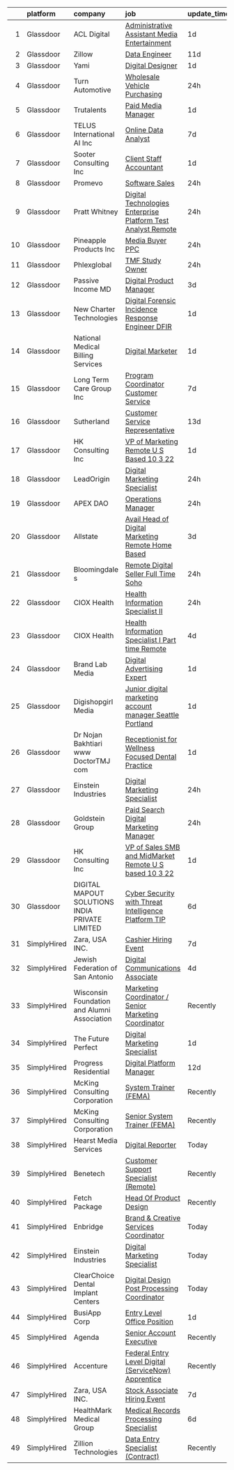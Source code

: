 

|    | platform    | company                                        | job                                                                                                                                                                                                                                                                                                                                                                                                                                                                                                                                                                                                                                                                                                                                                                                                                                                                                                                                                                                                                                                                                                                                                                                                                                                                                                                                                                                                                                                                                                                                                                                                                                                       | update_time   | location                    |
|---:|:------------|:-----------------------------------------------|:----------------------------------------------------------------------------------------------------------------------------------------------------------------------------------------------------------------------------------------------------------------------------------------------------------------------------------------------------------------------------------------------------------------------------------------------------------------------------------------------------------------------------------------------------------------------------------------------------------------------------------------------------------------------------------------------------------------------------------------------------------------------------------------------------------------------------------------------------------------------------------------------------------------------------------------------------------------------------------------------------------------------------------------------------------------------------------------------------------------------------------------------------------------------------------------------------------------------------------------------------------------------------------------------------------------------------------------------------------------------------------------------------------------------------------------------------------------------------------------------------------------------------------------------------------------------------------------------------------------------------------------------------------|:--------------|:----------------------------|
|  1 | Glassdoor   | ACL Digital                                    | [Administrative Assistant   Media   Entertainment](https://www.glassdoor.com/partner/jobListing.htm?pos=107&ao=1110586&s=58&guid=00000183a6fe1fffa2ab7ee880c4c49c&src=GD_JOB_AD&t=SR&vt=w&ea=1&cs=1_c5cb8bbe&cb=1664954016404&jobListingId=1008180945565&cpc=2CAED5C921A5F994&jrtk=3-0-1gejfs82his0h801-1gejfs8342dui000-d6b4a4e808cfe8df--6NYlbfkN0Aba5oU64R_O9Kj8y6RMdSSFXuPwn88DcWu9IRDlipDHjxHIIFB0atBqVJ04z1yB38eNUvm5jud0mF3tLfxW1TdOK0YzH_HBQI5RFgXbrhMZJ_vPg3CuyBfzL9EOGvOjVSy1mJNMbKBLVTye6qQQuUI2azvDof1evGNgfvKl5gyvKVkX7iM3jh5x17kTJlruTaeBpwgF2EvGPBM3J11Y7FHXb9fqMcfS7IwXTdFPVQ_oMpDqhg2yfr-vLN7u_QPgAsmImBLXwUthcLDj8lAx4-ZJTIRAvLgeMJGLBIQtMxpfZoE8Z6H-_C2_WBIaD3mSSSwDUI2z_j7imEMnMzWUiJtppRg-1Tu5g4sxohvbF3NJv2nyR1seIHG5zOFUcVl_1AL0g0sAJVFWNZG8jwudGSRjtpQRSQSIBdD56wI4SwQOZRsCFSGCyghWecSKOMz48fIVgm2Q9oZ9oln9hIN_hP4RsCerDiwdf2ltrzPu1Mf7TbuS8duDVApVChxh2mXibsrRsKclb5KeDnz8ieomCc6BrHV8MI2PJZDROn3_GEUJw%3D%3D)                                                                                                                                                                                                                                                                                                                                                                                                                                                                                                                                                                                                                                                                                                                   | 1d            | Remote                      |
|  2 | Glassdoor   | Zillow                                         | [Data Engineer](https://www.glassdoor.com/partner/jobListing.htm?pos=129&ao=1110586&s=58&guid=00000183a6fe1fffa2ab7ee880c4c49c&src=GD_JOB_AD&t=SR&vt=w&cs=1_13e8cde3&cb=1664954016406&jobListingId=1008158815113&cpc=3BA4CE39D5B5DEF5&jrtk=3-0-1gejfs82his0h801-1gejfs8342dui000-9b838f3fa34a3a8c--6NYlbfkN0ANMurRYyPEXg08u6OamUd1Mvhk-zhFSGYIZgoJR86UvYL2v6MoUqae-sD5DnU21vpd6F71dVOA3gwx9yW3PweXasV1ItZVuZv-gGuvxOsIlgvkE7pDD0_Y6h4rBNqph8qUcSZMbYNn-6TjK5vEdB_NXg5EXOgQsb-pANJutfmiLpqxRlXd-MuC1F5ZTkYxbi_MSbuBYH2B5m0qZwEwitHzYhtTASw7vbwyZVFhgjRHRFfiyrJxo5cZ4LclhMaaZVfPzMH3TbFWXvNWWooNIasK0yF-MV0luhtmXN47gEtiGpG-QaAO85M0sBKkuV2GMTN4cYJW4bWRVZmS7AnKIHdPFgOqKM_dHetPQYMbG4bYuj5Zcc-kgNTX30Nha6T35FJB5VGfKc6D3NkeVxOFci4jI4yw7CbCE4GT_7jDkqsdGphx8NgJyhSd6CtHLsP8TIvEAjVE-um3VovtWW7v8uC0ikvRI4H158WAVnwGlHR1W-e4TsB8N9yeiCNkvlMlCU4ybPL3LxFluyCnMvhrKduBBzlL9upAwbkzNxBzyi-mKLivJ0TYYwVXUwMe4gXfs7zSB7xDsRFeXfpd_b3fLQdVmwEqdMepm3K_jISW95CjbVfQud4DXReP52Ev8iSRUjrBMVxVuGUZLu8hruL7uDbOz3nD3CSSx-hHMmKRtRBKeISjbt7o89UZuWwVHqW4RmT4v5hxdgsg26XCmJVBVVtE6mp4M_n0r-IT6GVU2i5SAObj9TGVDoHfppWSxXkKTT8b4QAZt6qfOAP9A-cFNAc1ho-geJ8X1S8KcmlnxfTZb4qDeYCXQ13BbDrI5kTw8eiR_B-racZ6vK5AOK6pnwhry9OExTef6HTthF7YnrOTZ8GhjB4v347ktl5Khg5lyx8NbyEtReNbHA%3D%3D)                                                                                                                                                                                                                                                                                                                                                                                           | 11d           | Remote                      |
|  3 | Glassdoor   | Yami                                           | [Digital Designer](https://www.glassdoor.com/partner/jobListing.htm?pos=101&ao=1110586&s=58&guid=00000183a6fe1fffa2ab7ee880c4c49c&src=GD_JOB_AD&t=SR&vt=w&ea=1&cs=1_bbf901d7&cb=1664954016403&jobListingId=1008181019653&cpc=65CC663E25211861&jrtk=3-0-1gejfs82his0h801-1gejfs8342dui000-4b7391dd8006dac6--6NYlbfkN0DsBOlmEAMqZtav1V1WKZO3RUElpafjggtWvxyDQ3xFSmyORkCOQyPRy8brDkQF-0tx-M_FaeGFTi5xPkXA6pP_llQ907OambRdmHN7rVS4lqoHDoH3T9hJpxZ4Yo4p270-LHduIFPvCR90ID65X1Ans2reBfMYIPmQhvUzvYw15zuBBZI0Kx1zAKTlY_5ChHzxOv16jeKRm_gu_lFsZE9cxeE4qea5ND5qvXrAwPprZ31pUXLmQX9Pyo-WUp0KFhiQljxJGslmrqYp4yon3Nx4ZEXTnJwWxPJSMedM2ys_bwFTdfJjH4h80QFR15r2YVorjwUaDchqe-tAxWO19UDgn4ZrC6nBaAuImR3rzXbAlYvx0BE2lUomPrvlzkqTSRxOXT82YRkZa_eIWvfTzey_UG9va1-PEUVEMURYK2U4ZhKvWX_p2s9T-zzhtM7q9i3BRGboY4ERt5shKt45Pb9AhVu1YpJjIsNnSBavxSimtgmGcZ716nBD3kSY4iDbx3A%3D)                                                                                                                                                                                                                                                                                                                                                                                                                                                                                                                                                                                                                                                                                                                                                                                                 | 1d            | Brea, CA                    |
|  4 | Glassdoor   | Turn Automotive                                | [Wholesale Vehicle Purchasing](https://www.glassdoor.com/partner/jobListing.htm?pos=109&ao=1110586&s=58&guid=00000183a6fe1fffa2ab7ee880c4c49c&src=GD_JOB_AD&t=SR&vt=w&ea=1&cs=1_d86d2da7&cb=1664954016404&jobListingId=1008184022508&cpc=292036AD7E8A5303&jrtk=3-0-1gejfs82his0h801-1gejfs8342dui000-ff36324887ce1467--6NYlbfkN0DukAwDndutArnS8OT3znlJ-TW2KpK_7rZjO0LfXc6UVNtkZyZN77C1NyBzuy1-32BZVCsdyqhwxedjw2yI-p0jCurYJg95XRgRYYqWnO_zoeeZ97OYm64Olix778QDDVyuvoqV_4UuXpBIv4e-7U5kJOSSeUDdBqvXuPrJqYbotV3aKPhqOg5btshtODwz6ZSGAZOFQHmv3mhYqt-ImGpcrXRTDJWK_5nDidyvEPHxFq--MElu9duaYevspZaP-F7y3ipdYvucDogY6iiwoy5BjqeBCqOkAk7FSTGWOJAzL5DbNlWRBQwTxKCoFIqIVhVkLbGHWuea1EPCWbK8midbqsxb0ZxiAKtFO5xkuvB6_VV1y4JZ8BRlUWGI4QNo030lXML0ANi17ZWs87PTvKPYZHM_xOVTVEg_jZEQhfnQ9z30NIlsOBgNixLX61aZ7NAT2Gm6iSPu-EfPqS52UW1NICuX1R06lUUmUV8_AhcnvKEjCE7DxedJSHVcAxkqc_TcIb-ZjbhjHw%3D%3D)                                                                                                                                                                                                                                                                                                                                                                                                                                                                                                                                                                                                                                                                                                                                                                       | 24h           | Remote                      |
|  5 | Glassdoor   | Trutalents                                     | [Paid Media Manager](https://www.glassdoor.com/partner/jobListing.htm?pos=117&ao=1110586&s=58&guid=00000183a6fe1fffa2ab7ee880c4c49c&src=GD_JOB_AD&t=SR&vt=w&ea=1&cs=1_e0b12ade&cb=1664954016405&jobListingId=1008181188516&cpc=C3517E2410EFB392&jrtk=3-0-1gejfs82his0h801-1gejfs8342dui000-aa75a488aa9aba79--6NYlbfkN0CHpSnjIPxMtekS58WZl5Olhjo2iWL5RjE_Boe0ccr3FmbkX56I5-MhvdW5JBGqp1BSt-mzhc08RbzYiW3UKYyGCFSglCxaLsFGHccmOOnpzA9xuS9SA21OF4CR-tRWoRwBYIDQBlqvpKgHQI9rXeDELRcRJ_rHBodL4L7tJfjA_38PlvyVQ4ylHrI9dOTk_X7aPkEL1avIW7Y-lVUkiuLcDuB7z17wy-CSZYYf8n0nu4aeohoZ8VZCcbwYrf1ZifxK3O0A4lCBzYcNmSDocQeE3ZBVq7-c-0RvVq11eBy1oWdZOa3sl0hDwgdG7DbXLd5oVOla121rLpp_zTVmJIUS1iSOVtraVoaTujxLmSDBejR4yhyqyaAZAIH4kqAUfiWQuyRwuMZ5sVOWfTRR_2lmUspe3--Li-ISe8WDjv94_jCz5g9YymFfNj_Bzc35FeTpEQdRWyaBvPy1vathpi8U5dqS47VYnZBl6WejnIQj_DsHwC4Lg8agsPsIN5zsrIo%3D)                                                                                                                                                                                                                                                                                                                                                                                                                                                                                                                                                                                                                                                                                                                                                                                               | 1d            | Remote                      |
|  6 | Glassdoor   | TELUS International AI Inc                     | [Online Data Analyst](https://www.glassdoor.com/partner/jobListing.htm?pos=115&ao=1110586&s=58&guid=00000183a6fe1fffa2ab7ee880c4c49c&src=GD_JOB_AD&t=SR&vt=w&ea=1&cs=1_871927ed&cb=1664954016405&jobListingId=1008165131233&cpc=8795CF9063CD573D&jrtk=3-0-1gejfs82his0h801-1gejfs8342dui000-b1cb44d9f1c3f675--6NYlbfkN0DBm_EaRJAv4snA269Hsn6J1FBkMjmuYRkesWng91cE3oyz4i86JnJwUrnHyySEdyfIi0TbAbGfZRw-hidAWmj7C5M730k0Lcd_gBMbWpT5BEutoMGmHFcZKYZytdGJxPBlnj_L_8xFYyTapT7POtirpRT-A_nnbp3LHiC7-64QyjTM0X8aNALW7j6CtCpfTP6mCx7zDgPTJh_a4q7KIezmimBBMTqB_IoD5r90Lfy5h6z-b_oKsASu5gmPu86laAy-r8lZUB1ICMREge0iRvhPc1VDE8j6IUI7aT4uydrREMuVAIKDQpM-pfeIgsIVHepd-7dgj41igGJuxck_YrBKJsP65L7bIVdUmaskM7JPStEX58BjaMlRqeLRK1OArL0kx6HuhYGwdOoKSuZJSJx6048-4KmDUh0EGEIAXvDJBNZhusujuuX1BWUUUQcOwWI6HKQthmisEQybmUHQEfSMa-0lD6UvN1XFGPuYaXUy7JkhkwTYq_Uev3AsFRRPTpI%3D)                                                                                                                                                                                                                                                                                                                                                                                                                                                                                                                                                                                                                                                                                                                                                                                              | 7d            | Ohio                        |
|  7 | Glassdoor   | Sooter Consulting Inc                          | [Client  Staff  Accountant](https://www.glassdoor.com/partner/jobListing.htm?pos=121&ao=1110586&s=58&guid=00000183a6fe1fffa2ab7ee880c4c49c&src=GD_JOB_AD&t=SR&vt=w&ea=1&cs=1_d83bcde3&cb=1664954016406&jobListingId=1008181316182&cpc=07D58528F3898F33&jrtk=3-0-1gejfs82his0h801-1gejfs8342dui000-da4058262ab5e889--6NYlbfkN0BTy4Vq3kUv-8E8fBOrhZt-7WJQYqv7u2ur6JnxlE7nqwh0kh8TDblD-Gp8qdUVJbFRvrLBJsn7z65f3wqRjaEp--89kriAyp_6qIIUzVmDRmFc4bRN82sNmu5AnGLcPuG5_ILaOvethW78FvMjztpIZvgm9tDMZtF_m4V-DYOU9PNZ_rs_fPVDkxfvZ_oisOxqnELORTDKID0Kg9eWq0yL9unzObdlAjj3i1PBQGXsF6OToBjMlVL0OESsaA3qLpc_uG4V3WGzQ4DawnIOD5ECSpwqaSfO8Y317Fapfyvq44KL7jDHbuEbQ68NnC5XHUF-6-6jXWFPytQDkyCwq_m8wuKyjcmYuuB-TiwueMkVzI_gOjMkzokM9mzAtLWA5gI3DsJMcHD6ThCbAM6-mnmX3_b7Y8DKmilBT2KvG8mO3RnkKIPWYXRXl3ChLZFj6clCQL3wlBgMzuccsA0BZJZ7TQgQ0TFQRI0PR3Ijmfbu9KGHw4EfpZ6IUWfWZ4dtMq0zTuftcH0Aeg%3D%3D)                                                                                                                                                                                                                                                                                                                                                                                                                                                                                                                                                                                                                                                                                                                                                                          | 1d            | Remote                      |
|  8 | Glassdoor   | Promevo                                        | [Software Sales](https://www.glassdoor.com/partner/jobListing.htm?pos=118&ao=1110586&s=58&guid=00000183a6fe1fffa2ab7ee880c4c49c&src=GD_JOB_AD&t=SR&vt=w&ea=1&cs=1_af1ce558&cb=1664954016405&jobListingId=1008183820269&cpc=9EDA28EADF1DF7F0&jrtk=3-0-1gejfs82his0h801-1gejfs8342dui000-5266dc07db41bfc1--6NYlbfkN0Bi-g4OEguhQEx4pjzkmulzkFDPdVMQm6g82nLRMcVRUCSLsu1Vy2oK_zxQdNz6lWuGM92UCBOJ33sFVL1W5dsYJowplS4SdPNwqczyjk9a-5QnWMrHKV0zgTmxnBCzV8xNjQO6ItxKYe7VoDstbdNmhUHRuJSIOy69BAgL_fd-SXVKrcaXv-pabdw5nqw7p5418egZip5yRnUND8XlSjSRMFtQb7pAEseduyyXaD5WuSz81BTfgyNJlC_1NQaRC4C7-SDSVCZwFfB8gNzaci9lj-MGoxceM2EZU37uEeQ2Wo1v7aAZae4_P8hsESmqZCftBVN7yNJXoJnRHlBIj5YdWcMYW9XeYos19EtEafxkef8150HztbIjpb8BmBTnhrcGbLrB0dh9lQEVrEuwVy2c_7z62b6aDtx3UNaLbsD4Giir2yuIQAxiYKNaEXXP7EyDX3KGGrd9_J47SYBCa-0HVz88T5zc3aCL3bvdbfzRIfK9n5YtL-ui5CGEibOg2KA-GQ-SIVqJcxwoKJOz-RLu)                                                                                                                                                                                                                                                                                                                                                                                                                                                                                                                                                                                                                                                                                                                                                                                 | 24h           | Remote                      |
|  9 | Glassdoor   | Pratt   Whitney                                | [Digital Technologies   Enterprise Platform Test Analyst  Remote ](https://www.glassdoor.com/partner/jobListing.htm?pos=106&ao=1110586&s=58&guid=00000183a6fe1fffa2ab7ee880c4c49c&src=GD_JOB_AD&t=SR&vt=w&cs=1_74d4354a&cb=1664954016403&jobListingId=1008185058317&cpc=6BBECBC74F3AC36E&jrtk=3-0-1gejfs82his0h801-1gejfs8342dui000-e906ee11caad7ad6--6NYlbfkN0AmeoOzMpFeQa4nQauBOkgcasiRGbz5T5YfctgmEyRyniWlrXmQgp90C9R_3Er909XinEX28aqnRWjpObp8UV1BfTrKI_KfUGxCKRTjDvhe-dnBM1EZ_w88KkPjw7uEN1Md6G4LeB_9mWTrhpXFq3iFiMaGJuvW6Ylfbvsf-nIv6DSxdQVFYJ4zQXa-WDbK3JvipZveS7Q7wV9dUCWRNi0ozp41bDSxRLa0OUuX3uOIEhkXUsIgdZyoB9ZdAnJlzMRJeoCXXvbpyuJTgCKYC99KJV4EDGK7Wua5L5WBpTaKH76SMOKdBshVS6Dsv5X7wMZ_y6ohHF6Ua3OenjFCbHqYL0VhostC7LRoByGwXH8GtmsM0Wan0GvHFaV9rMlaxedC736ZWY10z_y2y2FfaaJyAA6yqCcYK_LVXjRFs8bMwZii19Fvk9dixKBn08_qiEbMm0wPItslpoiTFbx28X6EFYIL5H6ddM7D5oIrbXly_8I3Nofl3zGjyecaGmNneYRbyeHYEuXzbChtGHi-m1KhSs8pF5hIO2jBNR40RQuUA92HHIhywi9nqiZExn7Gi50rFCqgBDL4lcWiiwmmOgkByVAH3MMrrN7ZrSzZCRpG6pMOIu2QrxsPurdBnqFwX7OSgyb8M8YvCvu5wdJMYD2KTtgswT4Xl_-2iln-udKn3i8vID8h9H48alPF8dQdcXiQ7U8do4sOMnf-a0dqbRrxBo6UCAY5rhJzbmKjyR1ucyuq1LeVHMbRw-e36HAC5Ly6dqIf_LAPirHewwc9-fRm7A4ZyWrbmjh44SYkBZQ8ZgIpl94EbzC-FrDZKH33A4iROlIbX1DOd4XDlZwdtPyt)                                                                                                                                                                                                                                                                                                                                                                                                    | 24h           | East Hartford, CT           |
| 10 | Glassdoor   | Pineapple Products  Inc                        | [Media Buyer  PPC ](https://www.glassdoor.com/partner/jobListing.htm?pos=123&ao=1110586&s=58&guid=00000183a6fe1fffa2ab7ee880c4c49c&src=GD_JOB_AD&t=SR&vt=w&ea=1&cs=1_c94738b7&cb=1664954016406&jobListingId=1008184066229&cpc=87A0A889578C8297&jrtk=3-0-1gejfs82his0h801-1gejfs8342dui000-1ea9d3311bb7d8ca--6NYlbfkN0DeXU0vMxLyKhfauY-dgUBa_3v1DHLtGGo4EP_Dl8CiY_L1iGE1Thh9yf8D4yzuZRHh7i5k_6Odp8sUsu6etNJmPm98lWdD3MsW580xAl3HRpT4FHt_rs3lBa5b_3Oy5f3WoEYK4ungWFyFGkJLbtjn6vXgX53Qmo1a4HRqdac8uJPgOj-TXExPRAZXJjjtR9fxYZBcHxRyOYeJH2URnBW_HPK_ef5nMBjSNNCDFzduOw1-FzXmC8OoIkF32vszbUpHt9MvvakuK2hpzoOihxZnhIHH-OIVvRP31I1syDgipw3tSUOkivUOIS0C9LYnX2mRKd9_nTjjz7bTutzJ2azuejoqwN0uAO-Cd2hWmX3MoGjYojqBCFEdcR7SdAcUUojdKSRS15AIofyUc_bj724Q8D2aW_P3ee1CTD2tRyVby1_rLFykr2KZ5Ut8s4dSKv4l9zZJO-uYDp3nEkOYdRq461mH8KgeOIsdP0WNA6lkG7U8QOjbGb_yAuoX_94xbiVu6Faa8MMRaA%3D%3D)                                                                                                                                                                                                                                                                                                                                                                                                                                                                                                                                                                                                                                                                                                                                                                                  | 24h           | Remote                      |
| 11 | Glassdoor   | Phlexglobal                                    | [TMF Study Owner](https://www.glassdoor.com/partner/jobListing.htm?pos=116&ao=1110586&s=58&guid=00000183a6fe1fffa2ab7ee880c4c49c&src=GD_JOB_AD&t=SR&vt=w&ea=1&cs=1_4d793c3c&cb=1664954016405&jobListingId=1008182768837&cpc=65CC663E25211861&jrtk=3-0-1gejfs82his0h801-1gejfs8342dui000-2ac0389c7f05a98e--6NYlbfkN0DZZww-p_mr8GWlqIRBY21Wjl_Fk3kglyx5_HcxykVqweB2ttl0zRuX6ApY-b-8gTejTcIArsUqn-xCSCHInx21D87_8tjQhVpjCviMUNwuNPSeNFSWVZ8_2NQC8TWB_pw9EwIAmQhcKAPnqrdxuNl6VZpNvxJd-Qd8xSf1GLbfwpy86_eoGB1EBH-DS6z5yjOwSXdfNkRBbAw5HTpiFn_IoS8i2ldFzRwxWz7VmsO3OzYe16BapVcHa_1ZNPpdlo7BQN0dviSWbfjeGJ-0pROWyfFv0ODGBFJlykTCA4B2vk_JmuN19Q8BE2TEtblR9b3NiSJZeDPuu14DGqaJ4v0dwAFUyUs4H0K01LeVrQCm64bQjlRfhgaQKmd7pB0UgnZLkcEkwFwN_ou3DoppOI4m92nVSEzLLPRJQMIsuOgdAo0T0hm1FSN05rTSx1VNzzCKeHQbPb9wzkFw00-fYJjnUgdRlmGjMtiBfVdvpnVPbgQPXS9RNf_4bbMMxy8Vs-hhA1NHHthMig%3D%3D)                                                                                                                                                                                                                                                                                                                                                                                                                                                                                                                                                                                                                                                                                                                                                                                    | 24h           | Remote                      |
| 12 | Glassdoor   | Passive Income MD                              | [Digital Product Manager](https://www.glassdoor.com/partner/jobListing.htm?pos=111&ao=1110586&s=58&guid=00000183a6fe1fffa2ab7ee880c4c49c&src=GD_JOB_AD&t=SR&vt=w&cs=1_e1c75f9b&cb=1664954016404&jobListingId=1008177462711&cpc=663B5FE45D73772E&jrtk=3-0-1gejfs82his0h801-1gejfs8342dui000-5a7516c8d655e2e1--6NYlbfkN0BX5PKiVrmNBBso6678QK_086ZhDmKmBIY1CZ6bbrZCM2DRlgUFpyLjxvYXRnZnn3SGo2Xj37knl8NGenJff4FO8S0wq_cExsfz-NBnHrwbqyCSbE0nW76xt4iputAdde-XIgTF3rGRRDE6YN-yS3KItkHoca4z5Iu5_cyjQEKajBpTJu7FoLIaymTQJVpyNOIPW69eqLhXL96FHc64cvuj6gwnB5okfVfQXQS2WAD-j1dONn46pS_v29CP5itam5yGMfBlTBGAtT9kZr-MaDXoaVRMdOsgBKGVZeIMLV1KBVo2DZbN65gTqBdnH7rrYHVZ17ptqj2_6KwGYybDZAk8nceA9uXihtDeKk5SkUerXuFJ_ZUBBz3Qztu73GyBY7cUULRlAhia424mzIp06QgMPzqNouUaNqOJomueeJqYSq5V5Pz6JVBn3ZPsr5I5n2L4FItBXHL7wBImMuwj8NX6uFZ0Nnw6wnMKiMOBZ5amOfNjM3e439isE9eAcC1gd8aw4zSuyta2NA%3D%3D)                                                                                                                                                                                                                                                                                                                                                                                                                                                                                                                                                                                                                                                                                                                                                                                 | 3d            | Remote                      |
| 13 | Glassdoor   | New Charter Technologies                       | [Digital Forensic Incidence Response Engineer  DFIR ](https://www.glassdoor.com/partner/jobListing.htm?pos=103&ao=1110586&s=58&guid=00000183a6fe1fffa2ab7ee880c4c49c&src=GD_JOB_AD&t=SR&vt=w&ea=1&cs=1_a04b9744&cb=1664954016403&jobListingId=1008180960277&cpc=8CDBB1EC89CF7160&jrtk=3-0-1gejfs82his0h801-1gejfs8342dui000-6eae14c1a3255114--6NYlbfkN0DeXU0vMxLyKhfauY-dgUBa_3v1DHLtGGo4EP_Dl8CiY_L1iGE1Thh98SFVkFUoHsmSv5CVqKE9r8TUABQCZdQfzqNpRACy3G1WPNYo0bReq_tI5HOCkoKcqhPnT2pUhDXguRl_W73O6FR9Gdmr6DYpMQzTWAsAZvFNwNzaz-BnYcfwqeoVavjIxPyWCZkwECgrAqw15Bd50_qGVBWBribBAPvAJYolvT7ApMbV8RY8wgAAUAvffpvSQwl_XluGkgJvBcvnvS_UU8k6dafyN4sKLyKk3-stBIYtHXHt5bVg2nhkRMcNM2C2MCWPMxAq2KiZ-TtHisd_HakEcB-HUVGf-JEjidp-ye5ooyDD5-gwd_WVd2FgLi2l6AoIBOn5jFt7rPQKnhQSWKzVqGxHMApzbSjHo7FRt1InyoqxYMozDzkLyX-jFNS83x_BKWyDrBnCgVpTZm8WOff4ueZ7Yi4JUccBw-m6aHUufHRDgP0RLKxM1f0LvSDZpfcnv2KNDpfJOA7qFf_jedV4bDASeF0Y)                                                                                                                                                                                                                                                                                                                                                                                                                                                                                                                                                                                                                                                                                                                                            | 1d            | Remote                      |
| 14 | Glassdoor   | National Medical Billing Services              | [Digital Marketer](https://www.glassdoor.com/partner/jobListing.htm?pos=104&ao=1110586&s=58&guid=00000183a6fe1fffa2ab7ee880c4c49c&src=GD_JOB_AD&t=SR&vt=w&ea=1&cs=1_29c0ac3d&cb=1664954016403&jobListingId=1008181328408&cpc=4B86475FAF393599&jrtk=3-0-1gejfs82his0h801-1gejfs8342dui000-f5cf6b71198c069d--6NYlbfkN0C2ruSLbldHgJRxGqX58M4ekFWuaOJ1Xy3nZgzYPyc2K1yO5t6hN_YoRDRLlPkuBDTuMeNAKi6GByzSOGpiJyqW6tANTsMvXYot_DpKlm2FWvtHXNcnoJhhHGYO3Y3VxCH5eeL0D_8fmJ7Ejgm0HVLh7phjkAKloyjF88hz_De86UmvVz0NzL8a8Qa4Tbkek39_J1A1G3tYc-ERdfd2EzfDWWEDrYEWNcwJ0-1U6vCk9Ro_3uxhynMZhjP8_1qUYqjCSW8Ds-rF6RB8XaX_R0I9okWgIG0pfutMo55lBDU_2iOeOU9xO6c6CKlTtaX2K4OYf-NB9Xavs8ZSGrrTwzj30Od86vMf9azO6RL3n57thQfeNbR-9o8TgjypzyRqo38A6JmOM0ReUV2bzOWvSEYClmS_EiN4LBel4dlqShJJzWUDk_pmmXaOuun1SpMYgAbWgWnvAbYfZKWOfo95Lznqys8zMbca5AuOIKNSbmbgGir9AGLPWM5oyre3YfQCGhhf3IMsB06y0g%3D%3D)                                                                                                                                                                                                                                                                                                                                                                                                                                                                                                                                                                                                                                                                                                                                                                                   | 1d            | Remote                      |
| 15 | Glassdoor   | Long Term Care Group  Inc                      | [Program Coordinator   Customer Service](https://www.glassdoor.com/partner/jobListing.htm?pos=127&ao=1110586&s=58&guid=00000183a6fe1fffa2ab7ee880c4c49c&src=GD_JOB_AD&t=SR&vt=w&ea=1&cs=1_e46c24d5&cb=1664954016406&jobListingId=1008165624251&cpc=444700D72F2ECBCE&jrtk=3-0-1gejfs82his0h801-1gejfs8342dui000-2ad71c5804ecae2f--6NYlbfkN0A4AqAQjzxpxIS5LEpZrWuHuD3mq-hYjEYdsY5zcloj2QQN0-cE70FBV3RwKTN5BNRot9a9xLhW9Tj91s5zDjpt-BsOTjvQS_UB_IA0qYurX7eCSlVDLivBrQppqi32v41aGqwrPusY9g_VQrC9U5OD_T-5wAyCMz-q3xtDwBnnuQqTBBf391qcpbZUXumcA76utOpi9LU0PymEoSa7VawkyJYLOudFIwSPtD7cQiBlS55gtxnZITY97s1qd1XGPOoIGwl_q6XJHtY-fK6anS3ytaH9C26VG3kwvmYuOr8ckROSlfYc-fy8UFir5Ne_-qsdmNHRtN0hCr3NL9zihWFT_6wpfYG-S9zm1qKyXprl4GyFosVExpuHh3m0hTxseW87L7sUs064J5YBi_F8YU-j8etzfL3aJrWfeKw7qnQzyzjiofBn2T-5Ks8y-fy0dTD7m72irbol53Tjcgdu4JmPND9uQyMV0MXYBPBAV4azW3qRRNuD4uojWh_zk7yen0UOxM-aVS2R4A1EBOFns1pq7NhDofxb4zI%3D)                                                                                                                                                                                                                                                                                                                                                                                                                                                                                                                                                                                                                                                                                                                                           | 7d            | Remote                      |
| 16 | Glassdoor   | Sutherland                                     | [Customer Service Representative](https://www.glassdoor.com/partner/jobListing.htm?pos=108&ao=1110586&s=58&guid=00000183a6fe1fffa2ab7ee880c4c49c&src=GD_JOB_AD&t=SR&vt=w&ea=1&cs=1_bd08100f&cb=1664954016404&jobListingId=1008153407547&cpc=AC285F3A3ECA6BB0&jrtk=3-0-1gejfs82his0h801-1gejfs8342dui000-64f317a5763e1a95--6NYlbfkN0AnPh0zIKRT5v13MLBZVMCEPre2qFVGUQcJxJQh5fCliBmpYPn73a5P1zCxHFocsY8Z9SGTiJfBdkz2bj_FMlwK1J2nLfAdWkW8PIzYlrGoPaVICinnIKIuhBwkLNrPm9OzxhX94IAKKu_-PMFpQai-CxFPAYL6hHLhVO1K-bqMZuB9Lj3b-7nTvP9ehiuW67XkmKhpW8yUXe8nkMPA4uJTmSmZP1F14qZ9_Zi2usVZKauTqHZWAJHHbnbu62l7sDr2_4DuCELmGrW6HC2Wdjxy2cMYYFGgfqb8Llf_QkGNdG1dBFKFu40WPGyclElmZLdNSq8k083XF6IKdQy9PpRvM0HROOxWUUX_28gEVRF37NzyC5BvdP5M3wozZgrlFtlMIbOC0GXoPKNGwpJFJODvHogSsr0Gr3_ci9RLUopo9WuFUlJ7NEijX2GfatuE5CUIrR47-OHkt8bk2kKNRqnoLqpBKmkEXCkg6LhGGIJlPfR3N5WQtDP3ncEdOMIJYHnpyyeu5R6GxY55wD7P7VSI)                                                                                                                                                                                                                                                                                                                                                                                                                                                                                                                                                                                                                                                                                                                                                                | 13d           | Remote                      |
| 17 | Glassdoor   | HK Consulting  Inc                             | [VP of Marketing  Remote  U S  Based  10 3 22](https://www.glassdoor.com/partner/jobListing.htm?pos=112&ao=1110586&s=58&guid=00000183a6fe1fffa2ab7ee880c4c49c&src=GD_JOB_AD&t=SR&vt=w&ea=1&cs=1_b8315c38&cb=1664954016404&jobListingId=1008181084706&cpc=149B3D5996025BBA&jrtk=3-0-1gejfs82his0h801-1gejfs8342dui000-c6710a7306e20139--6NYlbfkN0AxJlzjC6I8iYvhZWjrxT0nAt3BaCiYGPJVjDgo7wmTsrCUH3pWcfOfmTL_e8OiWAMSMtSCxdiruXXVvDrd5e9KrCCOnyYfpLQvKRnWTRxU7OC7T0RCsH0E6C05szfSaGRzvUyQr4eYhplcUophXf3H5bAMXkxF4CY-ryVO74KdpPFadHQ7NAui94KFiUHgB49q6LV0X61u2HsKa3c4WRaT0VvtMzgJb1WO8QePzYQ9I61ib3jJgEx28kX5HAfjUcf5qr7yd5BPypJMN9AV3bTPrPfqzrlxZJ4oGyTr2sXCLBX-D-0dFl78JtFt-ZGaj8oyJ84lHIY0Nus2MdR7YgzUun0ZZ51r0NSQdfraxFifJir0ohkftQgTd00QysAVUYt3YWbt503Z7SivY4JcORUyUd1fj8bzsERrQ9k1q9LGWtsxM9bmJdQxIeRnSg87netT0CXpzkDLBQthTtOruThzeu6cczLrowd3NiaGqp5bWn2B8B1MzeemUy0zoTNh0VUN7yYg263PwjlvhR2HZM6s)                                                                                                                                                                                                                                                                                                                                                                                                                                                                                                                                                                                                                                                                                                                                                   | 1d            | Remote                      |
| 18 | Glassdoor   | LeadOrigin                                     | [Digital Marketing Specialist](https://www.glassdoor.com/partner/jobListing.htm?pos=130&ao=1110586&s=58&guid=00000183a6fe1fffa2ab7ee880c4c49c&src=GD_JOB_AD&t=SR&vt=w&ea=1&cs=1_b7187e5e&cb=1664954016408&jobListingId=1008183631793&cpc=1120CD366D53BFD9&jrtk=3-0-1gejfs82his0h801-1gejfs8342dui000-cd36a0f76e489fa8--6NYlbfkN0BTT1lo8Jwdy_hu5PBsWOg-OgEs4ry3bvHurgSPaoaOHGO1V8_oStUuH7r5XDVtf7rkfYQgf1VAklGIpGziRpDUjytxEGOFEHoXfRYDJMdvb5IIYDwbwnqMPXEiF9VvbrwQcoFb6QiYyurPljoz2bWzk5OmtfKYNF7709UfujLaECug9grZHcUJ9E86DEgOZwxFBR4fYpHU9kBxGwrqUeFVlGBwMIGwBs1Hmy3Ktl50t2zQi8G4Xfu10-n5s5KSBB2emxGOar3rzB3852qqmpSOi1luJaWcjtFEHcDG-jzMADYuhJIpASAD0cTkZz65kLjljVYP5iE6rGZtKLgzReHpvSVoEkDg89IAvcYayUSDfefthEBbNA44moLDOwfJODrQBFtet4EkWLomNFoQ8pj69dnWtRB9BGnBhhz2blSmdS0EuImWSaxhVPx-NZ6K7SXkXjKXi0vl7DYDbh7Zg7qxVt0-KBnqo74qFCY1E6Id14lD5MByZCgA5CN-8Uy8zJQFF2kx1aK7EO_VGbCAHHRR)                                                                                                                                                                                                                                                                                                                                                                                                                                                                                                                                                                                                                                                                                                                                                                   | 24h           | Houston, TX                 |
| 19 | Glassdoor   | APEX DAO                                       | [Operations Manager](https://www.glassdoor.com/partner/jobListing.htm?pos=120&ao=1110586&s=58&guid=00000183a6fe1fffa2ab7ee880c4c49c&src=GD_JOB_AD&t=SR&vt=w&ea=1&cs=1_f5dd4daa&cb=1664954016405&jobListingId=1008183742143&cpc=9FE5D8D7282D4400&jrtk=3-0-1gejfs82his0h801-1gejfs8342dui000-82ac65b9fd69fb17--6NYlbfkN0Cp_WSJKd_Pz82imZmURPbhd3kYBsiZi4lpMLOH6vOlLMymdUKPlGLAiEvLojUDDjtlkHF3ubpKlPJcnuOoZ-A8gC2fzg7jhpTb_Ky1FGsQSBvTlflFgwRRa6DDRlwecw1HfTz5kgYViwXOLOO2Dz0DIwKhmNGnqjAKI9bbC09vAwI5kZvKCRnaYhUS1JzSxUtANhOTUvzBzBWFmBnY8-TFlyjMPKTBGghWSE0Y_5i5l31qmTWKY4kMpZh73UJaEDmAnc7HbLmjpygkJ9B4Lxdp3b0rW1FGcjHMB7zWnB3pNCF2Q1hdqNBIzE-OFgkSAAe8lNdcMsgY-5beTzGtnFbzyRyf8q021o4lJoiaIMLhngTLvVWkjMXSIfH3bEkZCtJF-JJN80NjZBWuJYyZqgt4jDltuad1toWuOjDgMNXEQ99ZWRjJnbOMs7TPAUNaBU8tu7-mnc7iQaQ5Qf8fhGH2cbYROT_LJvR3mYh_BdusfrE4BpoVvwaJBwJQYGwfU3ZUn7SwM-1vO8iUFBLcMA07)                                                                                                                                                                                                                                                                                                                                                                                                                                                                                                                                                                                                                                                                                                                                                                             | 24h           | Remote                      |
| 20 | Glassdoor   | Allstate                                       | [Avail   Head of Digital Marketing Remote  Home Based ](https://www.glassdoor.com/partner/jobListing.htm?pos=124&ao=1110586&s=58&guid=00000183a6fe1fffa2ab7ee880c4c49c&src=GD_JOB_AD&t=SR&vt=w&cs=1_da0b26cf&cb=1664954016406&jobListingId=1008176983355&cpc=2CAED5C921A5F994&jrtk=3-0-1gejfs82his0h801-1gejfs8342dui000-df571642f0d4fb67--6NYlbfkN0BLH0BMQoDn-yw6Urt952hBm1JLFZ7WpBxND2cMIOjOqdmupiC_ZwOjCSzUpM3cDMazPxxmppouPzjSI9Kx-xMYgv5rI9bSv3KOg2mm0ydvMe640ruG0vYkOwSHc403HexIAaFSFEdY8FB7OzHlBDCNWFwbJIOefODnUZ2KmWYR0iBoQJVjnv0Oft3oasIr9fmzpHho6qrDj9_BLMo5E-C7DxBzRuq1cTJF8dOHYwVBbyKP1YOzFZ9hcH-MpJ0Iw4HHh0WuznKQNKzaPGTTP6ioXztwO-d-mZH9hIxz1JZFH7oo_wmUPngyaAL9lJTm91cmBYn7tGLmLKdf6vNLKqenXynO9b4LGxK5eQmWTc1uc-iJrmqmEaQj0fgOnEurtKfdFYal07e5VJXi_tEyJ88vYKluqWJrSIf8CupZUE_yD-CxdKJxT9DJDePdeipQyAM_Eybr7421UoinG1V7mbgCwBFenWi6XIszXobuBL3IsP2Qg1WeVxGR_Y-kU8yfW5fe_KPlO-AhSZGYNFDTGsCkkbDuZ-JzgPRVObpdF7Q_d9f_NFkkl567t4_5CvdboCalq_NXPlbQsvMz082tfsgBeewh3sTBmiEyk7ouins6LU8IkrjZGiaZeoBautYBt77urBSDEezxiKuqmxM1YmW-FbGgosXNv48O6CHmURzJ7fn-xlkRz4qUAA8tUlphAYJ0fEwfm5vKxDNJA5f0UjyAIXzxKrv7z4fIckaeFMy2_TNucs8hJWcgfojqYTEJPaLhJluvGAQogJMQRwZqs6c-yv8gteBnSvYvkRRcp2gZBUm0vKLDWoUvi67I631bvjIx6mEReClkkf72w6JWnPAgb1fR29K-ZqZvPDKOThsc8aRwsYbc-hkaWMz8Ms_fe5TGuEJdJJFpEUjjYvrUj3xtpl9a2ssX_C42zF8NEXcoAz4PVxC5VSLacxDlI8101CULGNQ_xUmpo-3ChzEBV1kSDTBGyOF-ZoIZHXvTv9MsOorh0PsYeanD2D9U7j5OfydihoL77rCUCVSTrBEdB1X44CzJMObwtVmkhslLcjKmp00PHwMqOJnpz254_7zpsu0bnlt0znOFb1FgVcHcKA_E-Cy8OLeTx5dlTvTgFw789KGtF_AuoqxR6PX-QDO1_ctR0L9QzRnbaiGOeMz9gLdPfDt8WNOnICtXkl78UnYxckY5czLo3f5y49KXCijEOG1pDe0EhNm37EjMDcVxBlTrAsFuAhOqf5I%3D) | 3d            | Remote                      |
| 21 | Glassdoor   | Bloomingdale s                                 | [Remote Digital Seller  Full Time   Soho](https://www.glassdoor.com/partner/jobListing.htm?pos=102&ao=1110586&s=58&guid=00000183a6fe1fffa2ab7ee880c4c49c&src=GD_JOB_AD&t=SR&vt=w&cs=1_a70cdc57&cb=1664954016403&jobListingId=1008184637216&cpc=32EE424DE2B657EB&jrtk=3-0-1gejfs82his0h801-1gejfs8342dui000-7257a1462f2e3851--6NYlbfkN0DjHvLHG-fYDKeElzGabtytFldtxc-EIiSdXvIQjqX9HPOHCtZ6u9Fly8dqRXzOAOoX08VJwmVjZv0m3XNIOnQG7xlwcYJmIyce6a5WSI6wAVALRcJHjef0CxkZ1RQMlh7ZB_TUkPZ0RALSY4YU-H0ZfQjV_ohb97tVK1bCCo6h7gKKTU467ypl4GQp0geuLO3sIPDdEbhU-3FiGMrdbwylzOWgMgjZprmeKtnRB9MS_0-9S_l764UTWBSem0VF_tBaIf52RhUSiF0SYsAjDFYakEM638sCXWUFuwBuZsqHulYxaj9TEECr1ztRRSWRxunUIVOwQ-GZD2WlMK0-DdQBm0sHAbwRVWAdpLDn1fY4F_HscoaNmhO44JBcUPrsxnXX7JzzAQcPLW60pBSWhibYfvmAHBfbuQ-MxdKOShGVajZuSdVMgFh9zyi4j5k8T1ekwE7IsZR2IHgu_M7lIxm6WjjOe_UgezT0QLlTgPiLr6o1oIOSRIebWGvY-gV-au8uYZZBxpO1AjPmxo8Mz-8tWRnBzyyM6TUOdA5gL2op0K_grLYXELzvZAAHIHJ8ysqycfoSW7ctX7hs9WcXrn8vKQDy3RL-ah1UVHC7VTLFHXrVAULtm5Izte9_h9-hvv6s1pKkl9JtKWvnEhSzbCXIeFzuOHValbVTxt_P3zBdZynqgsuD7s_OWYF4to1t48bkVT1MM4Cgo0IBVpQvUSCU7UnRMC_qP4lnLIHPemiD-J1DWECyf9d8cfeu6dTC6lcmGLjI6mlUNbgNy0KRpV7Jrv6glMJ3zYWeM4lF4dDc_km7MIjOrk_qcvmMfPXT7C6H6sbF7yaC0z0JiIJRBKr1LedJ5dxK0AhIBXaPAz1JL229E9rhzw3tYwDU2L5muHTGzOXaEtmef4rm0I1amljwBuDg8VfmLstaYZDDtRU_A-OlFh4IE9slXWATR-Y0FwG2TqkKAU4466TzjQPOeUdtcEGL7ysGxu4YUi8SH4UgYNqmmd29lobkef0fqCl-Dj_XnCaJ-utdjF1pACNPyYhnx0odIF74HnTOKYf4spzv9s6IKD6tx_mFvGiUwBZ4COYciHQOg1i7uDZQO99qRd2N)                                                                                                                                                             | 24h           | New York, NY                |
| 22 | Glassdoor   | CIOX Health                                    | [Health Information Specialist II](https://www.glassdoor.com/partner/jobListing.htm?pos=122&ao=1110586&s=58&guid=00000183a6fe1fffa2ab7ee880c4c49c&src=GD_JOB_AD&t=SR&vt=w&cs=1_73ed00b5&cb=1664954016406&jobListingId=1008183720385&cpc=C4A69CCDBB3B9599&jrtk=3-0-1gejfs82his0h801-1gejfs8342dui000-9d041fc2d9885175--6NYlbfkN0DmVkbSMMk0SKBlrQ160sntKeTFoLu9cDfRQznIgsntp_qWLZxp7XF70qvPNt07L4stZahtUumPvoCWJV0RwC5NpJ1kNvY_RmSlyzMygU2F5PDfuFb1kJUimgbyTUTAcJE0CZ7RWjFd4krnYHmSnuPVwWkAhNw6mL_ehXtbid_cm0CXfNyJz49tkTdiGon3wfAOHvJK9R9_4H1KgEDRe3gUDYd_Ua8bbWy-vrUx_wq5RNWCdWsK6JiN2V1vf7BljHAZiq1FYLnTxal8VK0r4fLTuJWjvPylevHYmwMqWJ4ZKFOW7ogui0UiundS-ZY3pHVnFv5z7RpVCO8Y9-ZtYFccnspx_rlzIEkwuYHgGGj-1xWx5rQDTYbmp_y7h18rKK3AkWswYvML0AzJNmjEuEl8fpbqeTCBhBbAucmY79jO4_yjyVcpPTvinfXGYQdmomKxi70gbA-T73Ua8KrTu168vQVjwNKqy-KRJmChA0l0845jzPOUR-Gi7aSiKkigUF2Qz3lvEbbk7Wnq2djubSrWfktcl6MBYRg90U4kCfSrnsSdqPD2HIul8ipHZJBF7jFl6OhGDKcpLkPkHHp7KNkdv-vWSbg5ROG2a727rgtZSKkQeffeGagJ21NWG8n9bfUbsffncc_6kamPqaNfjV9T9emK_Z86gg_cNgghycQoK8f_xHKHEj_ghFJK_YYR2Fq1EUGrRUH9hz7u70eredi-m-2WKlVoGZzzDHWkM4MMzw%3D%3D)                                                                                                                                                                                                                                                                                                                                                                                                                                                                                                                                        | 24h           | Remote                      |
| 23 | Glassdoor   | CIOX Health                                    | [Health Information Specialist I  Part time  Remote ](https://www.glassdoor.com/partner/jobListing.htm?pos=110&ao=1110586&s=58&guid=00000183a6fe1fffa2ab7ee880c4c49c&src=GD_JOB_AD&t=SR&vt=w&cs=1_3ec015d7&cb=1664954016404&jobListingId=1008175487590&cpc=3BA4CE39D5B5DEF5&jrtk=3-0-1gejfs82his0h801-1gejfs8342dui000-12c9574ebd13c548--6NYlbfkN0DmVkbSMMk0SKBlrQ160sntKeTFoLu9cDfRQznIgsntp_qWLZxp7XF70qvPNt07L4tAC3V-gXuMZ1mIHwsznIvS33P6SuqWhjAmED_Afe3PLGj5uoyTauRB4f52h5UzwhT27mDivTu4-d30OZOP2wxsDddcsRJhmyOpkmskgdRjqLNAeAx15t9slxleqB74Hb6T2wI1LnKUrglmlHgvUsQUK9OoXz-5DA7PH-ATTg9hLZAt8N3tMeIMYmVsw9-obkGt91sHo4AZruqHkER7EWnGUJdBqVjHopfxC4Ceu_IA5YLHJ1-pF9wlNr37N41XsXWR2NbzGVh2vwLa-Aysq_CrWkFZKgMb79mauFrkmG9JM5_3l6scghXZVWEq_Gj4Z23k0o7qHSO119TFoD-Tjp2VwmpTerhnV5AZhv5CjgPcZPIiGOcGMS2gECsOhytxOp7puZx5opFkP77ivFzU3zBoqwdtviwfz4R_ecDvjNfuK2cTyI3N6XkykiSzjDCUd5yXYBmsibJ9Rx2Z3QD86NXPj9iItiVX4VytfR6rD4cnmIUNd7vE4_ZaJzMAgq09PofXo1qysSkU_YzWc8yQ8oQV-Hn3kcPg4EtvFdlOMdkAo6EH9-yIiFCXgEPSa5cZrvzvk2dfqLJY74gResjvSETB6o0j4ML4Fua1x7DBv5CEMujBoqvPYViZ5NBWNX-fYdLCEjADxYIc66DuLfgg38HS8o1fMIXKkYisiFDhWaDEWA%3D%3D)                                                                                                                                                                                                                                                                                                                                                                                                                                                                                                                     | 4d            | Remote                      |
| 24 | Glassdoor   | Brand Lab Media                                | [Digital Advertising Expert](https://www.glassdoor.com/partner/jobListing.htm?pos=105&ao=1110586&s=58&guid=00000183a6fe1fffa2ab7ee880c4c49c&src=GD_JOB_AD&t=SR&vt=w&ea=1&cs=1_de12944e&cb=1664954016403&jobListingId=1008180888667&cpc=7F6F94E2229B3AB5&jrtk=3-0-1gejfs82his0h801-1gejfs8342dui000-4f4f6d5faa8507ba--6NYlbfkN0DeXU0vMxLyKhfauY-dgUBa_3v1DHLtGGo4EP_Dl8CiY_L1iGE1Thh9-1m-2Hf4eyexgpqAcggBhnWWyOawePuuHQwNBdBCWYndrAFJPqIP_8mT3F5Ud9ov8g09r1TJw1GYWa50RHmieDC8fjp0C2U5Zit8vI-Dxy-GGYN9dTJAgMb0u8eJzavzIRFC86W7PK4d4H365V_XUIIdMrEEkJG9RJYSjyKfz5YH4-ag6NVG6GEQtFGqNxhaCBlUOsqijNKnquyzq9cvg6ocyjLmxsKJ4x4diuA3pkE3DCsw4w_cYRZSPZ62nVwP1-LhzSg6MvBOT36B1fsplTCquWQ7TE4KsZX3NlW-rHzsXD6cQWAIdaYZI2mo0irNpYPL9Jq1Di1iQW1LeRl5ZHt05bre5QjRqTJ5CIIBZeslGkfTLSgnN4iDSOPfuRedaPV5OKq81Emc0lcjqzsxHbLL5e8GtgxHawZlgFDWjWIgldHUUcooN13EcJFHjvhvIGmgGcwNL2Z0Us2hjREUFA%3D%3D)                                                                                                                                                                                                                                                                                                                                                                                                                                                                                                                                                                                                                                                                                                                                                                         | 1d            | Remote                      |
| 25 | Glassdoor   | Digishopgirl Media                             | [Junior digital marketing account manager  Seattle   Portland](https://www.glassdoor.com/partner/jobListing.htm?pos=114&ao=1110586&s=58&guid=00000183a6fe1fffa2ab7ee880c4c49c&src=GD_JOB_AD&t=SR&vt=w&ea=1&cs=1_5ef9bed4&cb=1664954016405&jobListingId=1008180927551&cpc=1CBFC3E34E2A31FF&jrtk=3-0-1gejfs82his0h801-1gejfs8342dui000-7cdfc05ec2e92417--6NYlbfkN0DS8N0vU4zM-qgfpfctFiWPE6gH-7NlzqDdRLeMeiy4uMDLw64Yals1aLEr03HLLjzohXMFwLaZ4sZGN7RQToRY1pxh0F4ynn8yTrFkSvaBav0tNB2lDQnU9d9DUiW762J1xtw97VY2tJgEaDQZF1uyh-nO_tiMimzSyMxT7SZoYTMxDDx9wHwcexbPyO57ALej1Sa4BYjXSiA_KOu3Q22yXYCYpvDFwXKcP5CJfMMlTxGLPgiq0PZivZIewaKNKYs3zTnOj7wWxeJJHTDb_MKGCk5a80nQcrf5u7BXT7e_HV7vZE08wXIiC8-waLuVu2bn6joJk32HxDMr1Dx4pgvGMy8jR8iOwA_PBLyHB8C9QxnDSFB2ckO5mqmIeBU7As89KlIqCxtaBVmitmFV0Imke6QfR5AZOUjAhnGbVIZwcXd-To8DCRI59owLnV1dF5S4q8PoKMfHEhJIFz5pqdeT5KGrb-L99KWKJ8qf4w9mJJF4xJxDVhsMhu5Qki-ZQgkE91kFRke4OQ%3D%3D)                                                                                                                                                                                                                                                                                                                                                                                                                                                                                                                                                                                                                                                                                                                                       | 1d            | Washington State            |
| 26 | Glassdoor   | Dr  Nojan Bakhtiari   www DoctorTMJ com        | [Receptionist for Wellness Focused Dental Practice](https://www.glassdoor.com/partner/jobListing.htm?pos=126&ao=1110586&s=58&guid=00000183a6fe1fffa2ab7ee880c4c49c&src=GD_JOB_AD&t=SR&vt=w&ea=1&cs=1_f44d228a&cb=1664954016406&jobListingId=1008180957264&cpc=C4A69CCDBB3B9599&jrtk=3-0-1gejfs82his0h801-1gejfs8342dui000-3ba4f1474bdb775d--6NYlbfkN0CdcVd3SDA1nO7RkKTAACmPV4xEt72Vls8LI2dqcgyOeHCwiQXCoFSjKrDaxqhgggnYwdFPSPHFv8bwbkSAJ7B0qCHnImQndN7-cEY5eVHyTZhx1faQeCUqPKuy1VUa1CNb2Mt09nK1xyWMZWdkUo2vGvVtkxluUNzS4479uQ_CekAEFTCUvoI4FQGjw0IAtgUdNWYvT-81O3rEShEH_1JWThm_TprUfhR_qGbraxl-N_2IoNtCVw8aAqtG8L26bRemV21gDcafrY9PyCMHRZQVewn8u94rAsFoeFUWEjaVmplv2A9JH14BmYjVnRt3MePwDkhp72tZXpjdeq_CDw9oRbemxtART_K4lQESLtVM_W-aBHzBpWFfRBFR71qgFINnE0_oUbLHqub63rLWUd6TfDlyTxD1mT_9XwXZyy6l-NrNLV4jRoznE9NmpBYNiLd7f3akG-7ZzeO7_7GlEaAJxCHalmLoZdK1q7CJNGkIcxj09Ntv2BCxkKXb_wosnYysMj3jXuFDtoJtqm_wXUt4TocgWtn2tno%3D)                                                                                                                                                                                                                                                                                                                                                                                                                                                                                                                                                                                                                                                                                                                                | 1d            | New York, NY                |
| 27 | Glassdoor   | Einstein Industries                            | [Digital Marketing Specialist](https://www.glassdoor.com/partner/jobListing.htm?pos=113&ao=1110586&s=58&guid=00000183a6fe1fffa2ab7ee880c4c49c&src=GD_JOB_AD&t=SR&vt=w&ea=1&cs=1_db891fee&cb=1664954016405&jobListingId=1008183698916&cpc=07D58528F3898F33&jrtk=3-0-1gejfs82his0h801-1gejfs8342dui000-06e1e69e31874b1c--6NYlbfkN0CO3DEfAY9A68AIVwcxeRGvQUfeLcLgbZIyCfLEHxv2SaK5wD6Yt-MRmtvkxeCIEWWslyhDBGMDep1c2LTKFsDKwEFLpdPqn5OzdlN5pEzWtxaDrEyeHTilduWw8e182LZqpLuQ-g15In4OEBG8s1TpPkhuOQ3w001quZ2Qj-nXnO45KmEGQdvRTmL-A8I3PoO7sFqZ7nRRvP_dWe5YEbp9et-vWdfQxf6uRAmUihmJIC-0RJDjzCiadO2fcA1YOc8UkyK1psBsUlrJlxpjOfh0gMTyW46bDcxSwhK7OdhYDOYYaW_RtrFRaSwgc0FobZFlRHsiv6nBrWxXMY90H_wiGQLKYVNe2FzyQvQa1H87SoWc3bsUnJGE8JwoHSQ1aDW07buY2SYnhyJeQijN9dsVwrSb_XxAczELG0_wCueR0IW9HjOse65B8A7sCNtO0RYjaExSep5vMR1i7thIk9_OspPsoud8XWpNE7QELOMa-1hjUYU_8XAvL2eXUHXNnM4xwTzfnrd2lQ%3D%3D)                                                                                                                                                                                                                                                                                                                                                                                                                                                                                                                                                                                                                                                                                                                                                                       | 24h           | Remote                      |
| 28 | Glassdoor   | Goldstein Group                                | [Paid Search Digital Marketing Manager](https://www.glassdoor.com/partner/jobListing.htm?pos=128&ao=1110586&s=58&guid=00000183a6fe1fffa2ab7ee880c4c49c&src=GD_JOB_AD&t=SR&vt=w&ea=1&cs=1_7c613cab&cb=1664954016406&jobListingId=1008183192882&cpc=6BF42D0955AE9A34&jrtk=3-0-1gejfs82his0h801-1gejfs8342dui000-d516d411a4437bb1--6NYlbfkN0AcBUrqYK7qGhVHyUJ6FBRFP8zd4UbTX0J6wMS-GQI3rk8WZepEjVz8yoAZLRNPSdbYch2on2CP1cH7s-VAw9spjV5zZvnEHDXiUC8Iwv3tsbpommxD7XywkQ-_jC4xLyCjO8DogiRr9c4vKTUc7_QwqSkfJYJ6ibCMgB4Pk64Mylt-jizY5VkuAp8mbWkQ8Ax5Wx1WbMhJn8fF5bXfH_tBnIgULpB-Vki1Y5jM5LVqVoZyejeuxymYMzJQyu8fSeJsvT4M70jVxOGy3X2z0kRN5ocnfAK3KhRseyJGzoJIq0YJXRUekBeaLbKImb1g1FBsMp8Uerw_IZUoifNMKb-cw8EpOnVfNmtBS_nB4NHK48Vha-E4lWbDpNb-Lq16uA0DX0PtpwTT1OH0oZWnirD1Iu2_GfHp3GJP2AHtZlvCL_tcYTRFwH8ZBWVxf0S63b1heDhtOwr8GAsJqwCjz19Salioydz4qintImjAob5VVAWJeXckcr9tlJJUS-2sGMY%3D)                                                                                                                                                                                                                                                                                                                                                                                                                                                                                                                                                                                                                                                                                                                                                                            | 24h           | Remote                      |
| 29 | Glassdoor   | HK Consulting  Inc                             | [VP of Sales SMB and MidMarket  Remote  U S  based  10 3 22](https://www.glassdoor.com/partner/jobListing.htm?pos=125&ao=1110586&s=58&guid=00000183a6fe1fffa2ab7ee880c4c49c&src=GD_JOB_AD&t=SR&vt=w&ea=1&cs=1_5336429f&cb=1664954016406&jobListingId=1008181018808&cpc=5EFBB0462F9C6B7A&jrtk=3-0-1gejfs82his0h801-1gejfs8342dui000-b6c5dded0a9bd04b--6NYlbfkN0AxJlzjC6I8iYvhZWjrxT0nAt3BaCiYGPJVjDgo7wmTsrCUH3pWcfOfxvTqGAF9dFg9FaUVcrOTbifhuwYPTxrqyicaYEDKF6oI0q7OYRedH7EZiatGEqNJzsO6-Di8IGbEbfNtnovphYQWQqaBb37ScAuy9q6wKmpnwoOvlHa5DUZHCUQLvOnlyjDTiKiKQDmai1e5dU1LnhSFFyxanwcXtR6th35A9XVs9-ZTpiURJ3k6NxOxkLK_rYNqmZiRaML8p0JOaDuzQKHUu-gab0vAq7Kc3SwSwrcK6SwTOz-lfw2vtNuASWYZ20vMWHVzctf7R9irUrCOZBh7Kt_B_5ljjJ7GYvHiKwzYUvwzGtWaDxMew1fwPhYcg1T51oOjNro-ZqiByxXFjLLsDcuCVTLhHt9klgAtw29hqvMw1JJHFS0sxdl7KrV6t9WRDdU3H2Xa0iB69oL6Ste08HLVdBnue2NdQ8xCmGgXmZ8om7XnSLRJXaNKXCH_u6QMmLGMOTAZl0JYFZhjlYIqaELaVfL0ZCIW3wF0x6lctfxM6cK8EQ%3D%3D)                                                                                                                                                                                                                                                                                                                                                                                                                                                                                                                                                                                                                                                                                                         | 1d            | Remote                      |
| 30 | Glassdoor   | DIGITAL MAPOUT SOLUTIONS INDIA PRIVATE LIMITED | [Cyber Security with Threat Intelligence Platform  TIP ](https://www.glassdoor.com/partner/jobListing.htm?pos=119&ao=1110586&s=58&guid=00000183a6fe1fffa2ab7ee880c4c49c&src=GD_JOB_AD&t=SR&vt=w&ea=1&cs=1_d19d21e2&cb=1664954016405&jobListingId=1008168508249&cpc=6FC5BA77C9A4CD78&jrtk=3-0-1gejfs82his0h801-1gejfs8342dui000-8e27ac6aaced65ac--6NYlbfkN0D7SlFYP1qYAZJ-1byG3M0x_dzr4NkvCEDvVUlgyCoJArY8VnbMsl6hhPP2so5G8ZishI_rJ4zHYXkOqWGh5nx3QNz6AAOXbWMuhrw1LvqcRmerkLsVWzEMxOLPnx9qcbU6jDHze0aypn__lpXPp9W7I3_7LujmJCCcpFo4E8wu5sUIBvQsMJUpts4eiLRM1hHh8xtEFyQPUa6TBc9EIuCKdqfPo4wAlmLAZgOGlvhG8N18yfKQze-0U-dztxH3O9XJEUk7df636VUQgs1SkRGeIgPOe_BqONMiSvxeh6ammfewwkSRT5Vow6BuxRggu-sMLl8eSVoB-ki97tASIXdPfoZShQoOejfvLEGk6YJoxjqOurOdj8BzT05RMOI_m88hZA9cIag3LudCiRlrtFmDBLUqCI_wQp7Hha-zIZ6hRzepIiwwqyO5zB20PxYJG6ZXQbKiiUf7nm2_Nj3oCWFxV27R3lwUC-_V4Nse98L7a9xHJY4BfagwtKpZVsH0oFoep62gnV-12GyZtt6x4wRpGa_q5YuQyePzY3ay_OwIaA%3D%3D)                                                                                                                                                                                                                                                                                                                                                                                                                                                                                                                                                                                                                                                                                                             | 6d            | Remote                      |
| 31 | SimplyHired | Zara, USA INC.                                 | [Cashier Hiring Event](https://www.simplyhired.com/job/TWbZeD2waBaqFIqv8qAj095yBiqCuSYZUyoUH7ju-4BzR66zSg2BFA?q=digital+platform)                                                                                                                                                                                                                                                                                                                                                                                                                                                                                                                                                                                                                                                                                                                                                                                                                                                                                                                                                                                                                                                                                                                                                                                                                                                                                                                                                                                                                                                                                                                         | 7d            | Nashville, TN               |
| 32 | SimplyHired | Jewish Federation of San Antonio               | [Digital Communications Associate](https://www.simplyhired.com/job/ldxYFEDo3sKhSaetpQ4BR5EODK3cwzVKzBwlmKWbRC2sn3_FO-qgLA?q=digital+platform)                                                                                                                                                                                                                                                                                                                                                                                                                                                                                                                                                                                                                                                                                                                                                                                                                                                                                                                                                                                                                                                                                                                                                                                                                                                                                                                                                                                                                                                                                                             | 4d            | San Antonio, TX             |
| 33 | SimplyHired | Wisconsin Foundation and Alumni Association    | [Marketing Coordinator / Senior Marketing Coordinator](https://www.simplyhired.com/job/IBlzGXRsSPa3cENfe6Qlhe3AaUl2JloY2NE45DLfQ9tHIwKE92Ownw?q=digital+platform)                                                                                                                                                                                                                                                                                                                                                                                                                                                                                                                                                                                                                                                                                                                                                                                                                                                                                                                                                                                                                                                                                                                                                                                                                                                                                                                                                                                                                                                                                         | Recently      | Madison, WI                 |
| 34 | SimplyHired | The Future Perfect                             | [Digital Marketing Specialist](https://www.simplyhired.com/job/wjuSD8XcnJ2u3Z7R-8ck4l87TLU6fEY9GVM-fMwgLucC86cFjqhZWg?q=digital+platform)                                                                                                                                                                                                                                                                                                                                                                                                                                                                                                                                                                                                                                                                                                                                                                                                                                                                                                                                                                                                                                                                                                                                                                                                                                                                                                                                                                                                                                                                                                                 | 1d            | Remote                      |
| 35 | SimplyHired | Progress Residential                           | [Digital Platform Manager](https://www.simplyhired.com/job/JsraK4tmy0ILGbZWM3-8fUOJQuI5OUHdYEd8R-RDFtBtceldWVLQ_g?q=digital+platform)                                                                                                                                                                                                                                                                                                                                                                                                                                                                                                                                                                                                                                                                                                                                                                                                                                                                                                                                                                                                                                                                                                                                                                                                                                                                                                                                                                                                                                                                                                                     | 12d           | Remote                      |
| 36 | SimplyHired | McKing Consulting Corporation                  | [System Trainer (FEMA)](https://www.simplyhired.com/job/1-uhMEz6B2USD097Hd8DyNufbrwhlTL4jEGDuIN7cGZOW2jNzIBDOw?q=digital+platform)                                                                                                                                                                                                                                                                                                                                                                                                                                                                                                                                                                                                                                                                                                                                                                                                                                                                                                                                                                                                                                                                                                                                                                                                                                                                                                                                                                                                                                                                                                                        | Recently      | Maryland                    |
| 37 | SimplyHired | McKing Consulting Corporation                  | [Senior System Trainer (FEMA)](https://www.simplyhired.com/job/El2vVITMM4JRyh5UlNGW_Wkt8g-8q0lxaR4RN4y7AHc0pltUslZOcQ?q=digital+platform)                                                                                                                                                                                                                                                                                                                                                                                                                                                                                                                                                                                                                                                                                                                                                                                                                                                                                                                                                                                                                                                                                                                                                                                                                                                                                                                                                                                                                                                                                                                 | Recently      | Maryland                    |
| 38 | SimplyHired | Hearst Media Services                          | [Digital Reporter](https://www.simplyhired.com/job/diWsPGn1S6NQrTPPpoLkVNsxCRBMJGrbue7khs_fhPZ-QCwHCXbrOA?q=digital+platform)                                                                                                                                                                                                                                                                                                                                                                                                                                                                                                                                                                                                                                                                                                                                                                                                                                                                                                                                                                                                                                                                                                                                                                                                                                                                                                                                                                                                                                                                                                                             | Today         | San Antonio, TX             |
| 39 | SimplyHired | Benetech                                       | [Customer Support Specialist (Remote)](https://www.simplyhired.com/job/dnifouyn3gY6Qbbu8NxhJodpDLWMiaoxWVwtTUaMPsalE1vjK-yCbA?q=digital+platform)                                                                                                                                                                                                                                                                                                                                                                                                                                                                                                                                                                                                                                                                                                                                                                                                                                                                                                                                                                                                                                                                                                                                                                                                                                                                                                                                                                                                                                                                                                         | Recently      | Remote                      |
| 40 | SimplyHired | Fetch Package                                  | [Head Of Product Design](https://www.simplyhired.com/job/k5Iv7kM4rwVEpCz6_Skh4zqN4Nmbeuf-x3qBd77hIMZLA7kW5siskQ?q=digital+platform)                                                                                                                                                                                                                                                                                                                                                                                                                                                                                                                                                                                                                                                                                                                                                                                                                                                                                                                                                                                                                                                                                                                                                                                                                                                                                                                                                                                                                                                                                                                       | Recently      | Austin, TX                  |
| 41 | SimplyHired | Enbridge                                       | [Brand & Creative Services Coordinator](https://www.simplyhired.com/job/fvdHdO6WN0Rx9_mCtD3ZZ7zvHNq1i0KYxiZvYk4ZznTkbGyp13ToRQ?q=digital+platform)                                                                                                                                                                                                                                                                                                                                                                                                                                                                                                                                                                                                                                                                                                                                                                                                                                                                                                                                                                                                                                                                                                                                                                                                                                                                                                                                                                                                                                                                                                        | Today         | Houston, TX                 |
| 42 | SimplyHired | Einstein Industries                            | [Digital Marketing Specialist](https://www.simplyhired.com/job/zvG2aTLFWmiFKe_h2odtsGuBsNVyZn3PUwL9CEExWCwAnkagACePDw?q=digital+platform)                                                                                                                                                                                                                                                                                                                                                                                                                                                                                                                                                                                                                                                                                                                                                                                                                                                                                                                                                                                                                                                                                                                                                                                                                                                                                                                                                                                                                                                                                                                 | Today         | Remote                      |
| 43 | SimplyHired | ClearChoice Dental Implant Centers             | [Digital Design Post Processing Coordinator](https://www.simplyhired.com/job/jovED5t0ZTq4_ocMY99F4d8ew3ieWlXJ95-REjy-4ZLaccNjweNehw?q=digital+platform)                                                                                                                                                                                                                                                                                                                                                                                                                                                                                                                                                                                                                                                                                                                                                                                                                                                                                                                                                                                                                                                                                                                                                                                                                                                                                                                                                                                                                                                                                                   | Today         | Remote                      |
| 44 | SimplyHired | BusiApp Corp                                   | [Entry Level Office Position](https://www.simplyhired.com/job/PT0Z48gWT3W7xDD0i04uN6ULQ0bPnzV6a2RxOHx6_yMqv6qO1TIeuQ?q=digital+platform)                                                                                                                                                                                                                                                                                                                                                                                                                                                                                                                                                                                                                                                                                                                                                                                                                                                                                                                                                                                                                                                                                                                                                                                                                                                                                                                                                                                                                                                                                                                  | 1d            | Morrisville, NC             |
| 45 | SimplyHired | Agenda                                         | [Senior Account Executive](https://www.simplyhired.com/job/y5FsSBEBGXnvX33iu8vyL1UeqUsDXFUo183szTqaEABBarf7Ihw5aQ?q=digital+platform)                                                                                                                                                                                                                                                                                                                                                                                                                                                                                                                                                                                                                                                                                                                                                                                                                                                                                                                                                                                                                                                                                                                                                                                                                                                                                                                                                                                                                                                                                                                     | Recently      | Albuquerque, NM             |
| 46 | SimplyHired | Accenture                                      | [Federal Entry Level Digital (ServiceNow) Apprentice](https://www.simplyhired.com/job/9fd_-bGcI-JavDqjhGZBFCX5dKj2RemuwO80Qk8erPB4Tk26ezaolg?q=digital+platform)                                                                                                                                                                                                                                                                                                                                                                                                                                                                                                                                                                                                                                                                                                                                                                                                                                                                                                                                                                                                                                                                                                                                                                                                                                                                                                                                                                                                                                                                                          | Recently      | San Antonio, TX +1 location |
| 47 | SimplyHired | Zara, USA INC.                                 | [Stock Associate Hiring Event](https://www.simplyhired.com/job/6fnyRh0bHTDI0rqGu2N6MO8yoEXv6Q_rS601c_r45m1DUoZUgubHRQ?q=digital+platform)                                                                                                                                                                                                                                                                                                                                                                                                                                                                                                                                                                                                                                                                                                                                                                                                                                                                                                                                                                                                                                                                                                                                                                                                                                                                                                                                                                                                                                                                                                                 | 7d            | Nashville, TN               |
| 48 | SimplyHired | HealthMark Medical Group                       | [Medical Records Processing Specialist](https://www.simplyhired.com/job/5gx61UcFjqGQPyzFR_V70QRNxlZa7t6pvWnnh42L_k3hh0cXlrTFPA?q=digital+platform)                                                                                                                                                                                                                                                                                                                                                                                                                                                                                                                                                                                                                                                                                                                                                                                                                                                                                                                                                                                                                                                                                                                                                                                                                                                                                                                                                                                                                                                                                                        | 6d            | Remote                      |
| 49 | SimplyHired | Zillion Technologies                           | [Data Entry Specialist (Contract)](https://www.simplyhired.com/job/1cBCJ8tBe7U7WRhdC-FxTrS_5TZotw6dZT3b1cf6JQf1U_Z2i0bv2A?q=digital+platform)                                                                                                                                                                                                                                                                                                                                                                                                                                                                                                                                                                                                                                                                                                                                                                                                                                                                                                                                                                                                                                                                                                                                                                                                                                                                                                                                                                                                                                                                                                             | Recently      | Remote                      |
